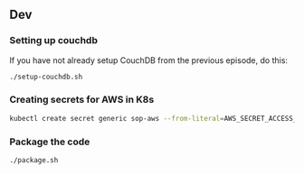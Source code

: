 ## Dev

### Setting up couchdb

If you have not already setup CouchDB from the previous episode, do this:
```sh
./setup-couchdb.sh
```

### Creating secrets for AWS in K8s

```sh
kubectl create secret generic sop-aws --from-literal=AWS_SECRET_ACCESS_KEY=SOMETHING/SECRET --from-literal=AWS_ACCESS_KEY_ID=SOMETHING
```
### Package the code

```sh
./package.sh
```